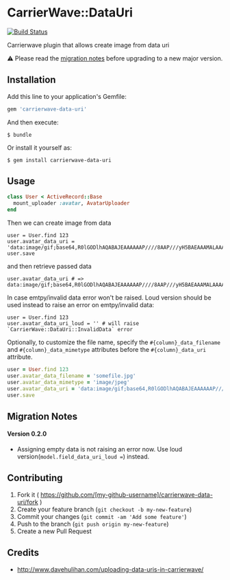 # CarrierWave::DataUri

[![Build Status](https://travis-ci.org/timsly/carrierwave-data-uri.svg)](https://travis-ci.org/timsly/carrierwave-data-uri)

Carrierwave plugin that allows create image from data uri

:warning: Please read the [migration notes](#migration-notes) before upgrading to a new major version.

## Installation

Add this line to your application's Gemfile:

```ruby
gem 'carrierwave-data-uri'
```

And then execute:

    $ bundle

Or install it yourself as:

    $ gem install carrierwave-data-uri

## Usage

```ruby
class User < ActiveRecord::Base
  mount_uploader :avatar, AvatarUploader
end
```

Then we can create image from data

```
user = User.find 123
user.avatar_data_uri = 'data:image/gif;base64,R0lGODlhAQABAJEAAAAAAP////8AAP///yH5BAEAAAMALAAAAAABAAEAAAICVAEAOw=='
user.save
```

and then retrieve passed data

```
user.avatar_data_uri # => data:image/gif;base64,R0lGODlhAQABAJEAAAAAAP////8AAP///yH5BAEAAAMALAAAAAABAAEAAAICVAEAOw==
```

In case emtpy/invalid data error won't be raised.
Loud version should be used instead to raise an error on emtpy/invalid data:

```
user = User.find 123
user.avatar_data_uri_loud = '' # will raise `CarrierWave::DataUri::InvalidData` error
```

Optionally, to customize the file name, specify the `#{column}_data_filename` and `#{column}_data_mimetype` attributes before the `#{column}_data_uri` attribute.

```ruby
user = User.find 123
user.avatar_data_filename = 'somefile.jpg'
user.avatar_data_mimetype = 'image/jpeg'
user.avatar_data_uri = 'data:image/gif;base64,R0lGODlhAQABAJEAAAAAAP////8AAP///yH5BAEAAAMALAAAAAABAAEAAAICVAEAOw=='
user.save
```

## Migration Notes

#### Version 0.2.0

- Assigning empty data is not raising an error now. Use loud version(`model.field_data_uri_loud =`) instead.

## Contributing

1. Fork it ( https://github.com/[my-github-username]/carrierwave-data-uri/fork )
2. Create your feature branch (`git checkout -b my-new-feature`)
3. Commit your changes (`git commit -am 'Add some feature'`)
4. Push to the branch (`git push origin my-new-feature`)
5. Create a new Pull Request

## Credits

* http://www.davehulihan.com/uploading-data-uris-in-carrierwave/
